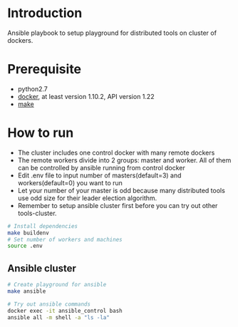 # Introduction
Ansible playbook to setup playground for distributed tools on cluster of dockers.

# Prerequisite
- python2.7
- [docker](https://docs.docker.com/installation/), at least version 1.10.2, API version 1.22
- [make](http://stackoverflow.com/questions/11934997/how-to-install-make-in-ubuntu/) 

# How to run
- The cluster includes one control docker with many remote dockers
- The remote workers divide into 2 groups: master and worker. All of them can be controlled by ansible running from control docker
- Edit .env file to input number of masters(default=3) and workers(default=0) you want to run
- Let your number of your master is odd because many distributed tools use odd size for their leader election algorithm.
- Remember to setup ansible cluster first before you can try out other tools-cluster.

```sh
# Install dependencies
make buildenv
# Set number of workers and machines
source .env
```

## Ansible cluster

```sh
# Create playground for ansible
make ansible

# Try out ansible commands
docker exec -it ansible_control bash
ansible all -m shell -a "ls -la"

```

## 

